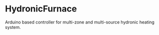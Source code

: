 # HydronicFurnace
Arduino based controller for multi-zone and multi-source hydronic heating system.
